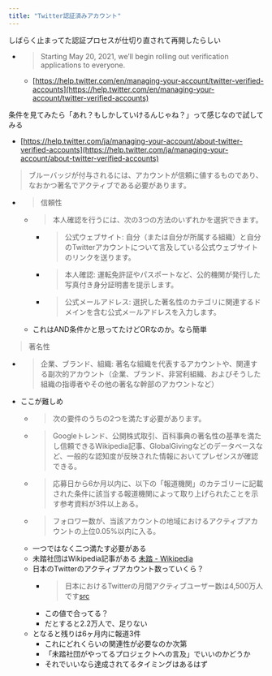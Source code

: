 ```yaml
---
title: "Twitter認証済みアカウント"
---
```


しばらく止まってた認証プロセスが仕切り直されて再開したらしい
- > Starting May 20, 2021, we’ll begin rolling out verification applications to everyone.
    - [https://help.twitter.com/en/managing-your-account/twitter-verified-accounts](https://help.twitter.com/en/managing-your-account/twitter-verified-accounts)

条件を見てみたら「あれ？もしかしていけるんじゃね？」って感じなので試してみる
- [https://help.twitter.com/ja/managing-your-account/about-twitter-verified-accounts](https://help.twitter.com/ja/managing-your-account/about-twitter-verified-accounts)

> ブルーバッジが付与されるには、アカウントが信頼に値するものであり、なおかつ著名でアクティブである必要があります。
- > 信頼性
    - > 本人確認を行うには、次の3つの方法のいずれかを選択できます。
        - > 公式ウェブサイト: 自分（または自分が所属する組織）と自分のTwitterアカウントについて言及している公式ウェブサイトのリンクを送ります。
        - > 本人確認: 運転免許証やパスポートなど、公的機関が発行した写真付き身分証明書を提示します。
        - > 公式メールアドレス: 選択した著名性のカテゴリに関連するドメインを含む公式メールアドレスを入力します。
    - これはAND条件かと思ってたけどORなのか。なら簡単

> 著名性
- > 企業、ブランド、組織: 著名な組織を代表するアカウントや、関連する副次的アカウント（企業、ブランド、非営利組織、およびそうした組織の指導者やその他の著名な幹部のアカウントなど）
- ここが難しめ
    - > 次の要件のうちの2つを満たす必要があります。
    - >  Googleトレンド、公開株式取引、百科事典の著名性の基準を満たし信頼できるWikipedia記事、GlobalGivingなどのデータベースなど、一般的な認知度が反映された情報においてプレゼンスが確認できる。
    - >  応募日から6か月以内に、以下の「報道機関」のカテゴリーに記載された条件に該当する報道機関によって取り上げられたことを示す参考資料が3件以上ある。
    - >  フォロワー数が、当該アカウントの地域におけるアクティブアカウントの上位0.05%以内に入る。
    - 一つではなく二つ満たす必要がある
    - 未踏社団はWikipedia記事がある [未踏 - Wikipedia](https://ja.wikipedia.org/wiki/未踏)
    - 日本のTwitterのアクティブアカウント数っていくら？
        - > 日本におけるTwitterの月間アクティブユーザー数は4,500万人です[src](https://service.aainc.co.jp/product/echoes/voices/0014)
        - この値で合ってる？
        - だとすると2.2万人で、足りない
    - となると残りは6ヶ月内に報道3件
        - これにどれくらいの関連性が必要なのか次第
        - 「未踏社団がやってるプロジェクトへの言及」でいいのかどうか
        - それでいいなら達成されてるタイミングはあるはず
